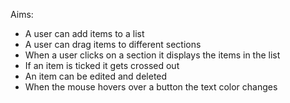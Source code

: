Aims:
- A user can add items to a list
- A user can drag items to different sections
- When a user clicks on a section it displays the items in the list
- If an item is ticked it gets crossed out
- An item can be edited and deleted
- When the mouse hovers over a button the text color changes
